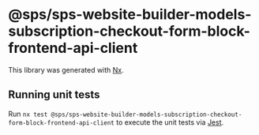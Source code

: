 # @sps/sps-website-builder-models-subscription-checkout-form-block-frontend-api-client

This library was generated with [Nx](https://nx.dev).

## Running unit tests

Run `nx test @sps/sps-website-builder-models-subscription-checkout-form-block-frontend-api-client` to execute the unit tests via [Jest](https://jestjs.io).
